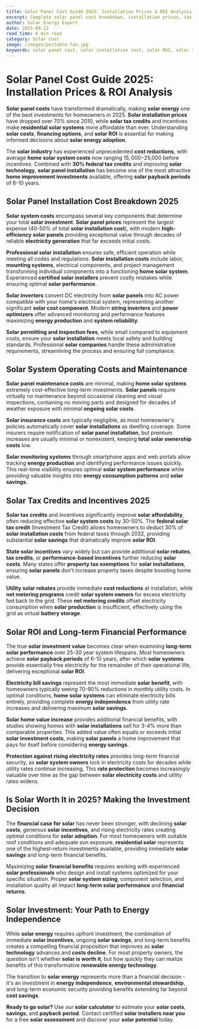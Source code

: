 ```yaml
---
title: Solar Panel Cost Guide 2025: Installation Prices & ROI Analysis
excerpt: Complete solar panel cost breakdown, installation prices, tax credits, and ROI analysis. Learn if solar is worth it and how much you can save in 2025.
author: Solar Energy Expert
date: 2025-09-12
read_time: 6 min read
category: Solar Cost
image: /images/portable-fan.jpg
keywords: solar panel cost, solar installation cost, solar ROI, solar tax credits, solar payback period, solar financing options, solar savings calculator
---
```


# Solar Panel Cost Guide 2025: Installation Prices & ROI Analysis

**Solar panel costs** have transformed dramatically, making **solar energy** one of the best investments for homeowners in 2025. **Solar installation prices** have dropped over 70% since 2010, while **solar tax credits** and incentives make **residential solar systems** more affordable than ever. Understanding **solar costs**, **financing options**, and **solar ROI** is essential for making informed decisions about **solar energy adoption**.

The **solar industry** has experienced unprecedented **cost reductions**, with average **home solar system costs** now ranging $15,000-$25,000 before incentives. Combined with **30% federal tax credits** and improving **solar technology**, **solar panel installation** has become one of the most attractive **home improvement investments** available, offering **solar payback periods** of 6-10 years.

## Solar Panel Installation Cost Breakdown 2025

**Solar system costs** encompass several key components that determine your total **solar investment**. **Solar panel prices** represent the largest expense (40-50% of total **solar installation cost**), with modern **high-efficiency solar panels** providing exceptional value through decades of reliable **electricity generation** that far exceeds initial costs.

**Professional solar installation** ensures safe, efficient operation while meeting all codes and regulations. **Solar installation costs** include labor, **mounting systems**, electrical components, and project management transforming individual components into a functioning **home solar system**. Experienced **certified solar installers** prevent costly mistakes while ensuring optimal **solar performance**.

**Solar inverters** convert DC electricity from **solar panels** into AC power compatible with your home's electrical system, representing another significant **solar cost component**. Modern **string inverters** and **power optimizers** offer advanced monitoring and performance features maximizing **energy production** and **system reliability**.

**Solar permitting and inspection fees**, while small compared to equipment costs, ensure your **solar installation** meets local safety and building standards. Professional **solar companies** handle these administrative requirements, streamlining the process and ensuring full compliance.

## Solar System Operating Costs and Maintenance

**Solar panel maintenance costs** are minimal, making **home solar systems** extremely cost-effective long-term investments. **Solar panels** require virtually no maintenance beyond occasional cleaning and visual inspections, containing no moving parts and designed for decades of weather exposure with minimal **ongoing solar costs**.

**Solar insurance costs** are typically negligible, as most homeowner's policies automatically cover **solar installations** as dwelling coverage. Some insurers require notification of **solar panel installation**, but premium increases are usually minimal or nonexistent, keeping **total solar ownership costs** low.

**Solar monitoring systems** through smartphone apps and web portals allow tracking **energy production** and identifying performance issues quickly. This real-time visibility ensures optimal **solar system performance** while providing valuable insights into **energy consumption patterns** and **solar savings**.

## Solar Tax Credits and Incentives 2025

**Solar tax credits** and incentives significantly improve **solar affordability**, often reducing effective **solar system costs** by 30-50%. The **federal solar tax credit** (Investment Tax Credit) allows homeowners to deduct 30% of **solar installation costs** from federal taxes through 2032, providing substantial **solar savings** that dramatically improve **solar ROI**.

**State solar incentives** vary widely but can provide additional **solar rebates**, **tax credits**, or **performance-based incentives** further reducing **solar costs**. Many states offer **property tax exemptions** for **solar installations**, ensuring **solar panels** don't increase property taxes despite boosting home value.

**Utility solar rebates** provide immediate **cost reductions** at installation, while **net metering programs** credit **solar system owners** for excess electricity fed back to the grid. These **net metering credits** offset electricity consumption when **solar production** is insufficient, effectively using the grid as virtual **battery storage**.

## Solar ROI and Long-term Financial Performance

The true **solar investment value** becomes clear when examining **long-term solar performance** over 25-30 year system lifespans. Most homeowners achieve **solar payback periods** of 6-10 years, after which **solar systems** provide essentially free electricity for the remainder of their operational life, delivering exceptional **solar ROI**.

**Electricity bill savings** represent the most immediate **solar benefit**, with homeowners typically seeing 70-90% reductions in monthly utility costs. In optimal conditions, **home solar systems** can eliminate electricity bills entirely, providing complete **energy independence** from utility rate increases and delivering maximum **solar savings**.

**Solar home value increase** provides additional financial benefits, with studies showing homes with **solar installations** sell for 3-4% more than comparable properties. This added value often equals or exceeds initial **solar investment costs**, making **solar panels** a home improvement that pays for itself before considering **energy savings**.

**Protection against rising electricity rates** provides long-term financial security, as **solar system owners** lock in electricity costs for decades while utility rates continue increasing. This **rate protection** becomes increasingly valuable over time as the gap between **solar electricity costs** and utility rates widens.

## Is Solar Worth It in 2025? Making the Investment Decision

The **financial case for solar** has never been stronger, with declining **solar costs**, generous **solar incentives**, and rising electricity rates creating optimal conditions for **solar adoption**. For most homeowners with suitable roof conditions and adequate sun exposure, **residential solar** represents one of the highest-return investments available, providing immediate **solar savings** and long-term financial benefits.

Maximizing **solar financial benefits** requires working with experienced **solar professionals** who design and install systems optimized for your specific situation. Proper **solar system sizing**, component selection, and installation quality all impact **long-term solar performance** and **financial returns**.

## Solar Investment: Your Path to Energy Independence

While **solar energy** requires upfront investment, the combination of immediate **solar incentives**, ongoing **solar savings**, and long-term benefits creates a compelling financial proposition that improves as **solar technology** advances and **costs decline**. For most property owners, the question isn't whether **solar is worth it**, but how quickly they can realize benefits of this transformative **renewable energy technology**.

The transition to **solar energy** represents more than a financial decision - it's an investment in **energy independence**, **environmental stewardship**, and long-term economic security providing benefits extending far beyond **cost savings**.

**Ready to go solar?** Use our **solar calculator** to estimate your **solar costs**, **savings**, and **payback period**. Contact certified **solar installers near you** for a free **solar assessment** and discover your **solar potential** today.
